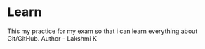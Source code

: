 # Learn
This my practice for my exam so that i can learn everything about Git/GitHub.
Author - Lakshmi K
